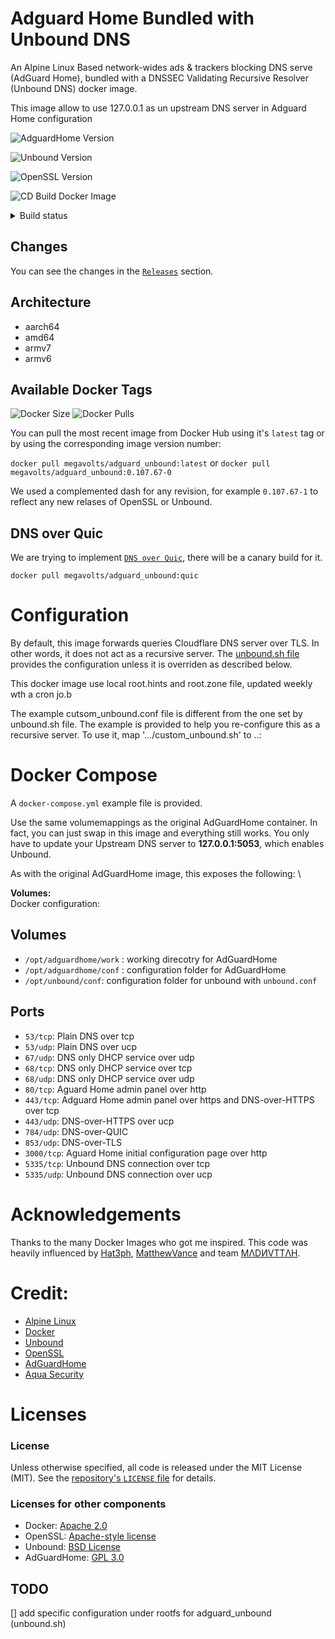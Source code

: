 Adguard Home Bundled with Unbound DNS
===========

An Alpine Linux Based network-wides ads & trackers blocking DNS serve (AdGuard Home), bundled with a DNSSEC Validating Recursive Resolver (Unbound DNS) docker image.

This image allow to use 127.0.0.1 as un upstream DNS server in Adguard Home configuration

![AdguardHome Version](https://img.shields.io/docker/v/megavolts/adguard_unbound?style=for-the-badge&label=megavolts/adguard_unbound)

![Unbound Version](https://img.shields.io/docker/v/megavolts/unbound?style=for-the-badge&label=megavolts/unbound)

![OpenSSL Version](https://img.shields.io/docker/v/megavolts/openssl-dockerbuildenv?style=for-the-badge&label=megavolts/openssl-dockerbuildenv)

![CD Build Docker Image](https://img.shields.io/github/actions/workflow/status/megavolts/adguard_unbound-docker/CD-30-tag_and_release.yaml?branch=main&style=for-the-badge&label=CD%20Build%20Docker%20Image)

<details> 
    
  <summary>Build status</summary><br>
  <!-- https://img.shields.io/badges/git-hub-actions-workflow-status -->

![CD Unbound Release Check](https://img.shields.io/github/actions/workflow/status/megavolts/adguard_unbound-docker/CD-10-upstream_release_check.yaml?branch=main&style=for-the-badge&label=CD%20Upstream%20Release%20Check)

![CD Build Docker Image](https://img.shields.io/github/actions/workflow/status/megavolts/adguard_unbound-docker/CD-20-build_adguard_unbound.yaml?branch=main&style=for-the-badge&label=CD%20Build%20Docker%20Image)

![CD Release Tag](https://img.shields.io/github/actions/workflow/status/megavolts/adguard_unbound-docker/CD-30-tag_and_release.yaml?branch=main&style=for-the-badge&label=CD%20Release%20Latest%20Tag)

<!-- ![CD Security Scan](https://img.shields.io/github/actions/workflow/status/megavolts/adguard_unbound-docker/CD-90-security_scan.yaml?branch=main&style=for-the-badge&label=CD%20Security%20Scan) -->

</details>


## Changes
You can see the changes in the [`Releases`](https://github.com/megavolts/adguard_unbound-docker/RELEASES.md) section.


## Architecture
- aarch64
- amd64
- armv7
- armv6


## Available Docker Tags
![Docker Size](https://img.shields.io/docker/image-size/megavolts/adguard_unbound/latest?style=for-the-badge&label=Image%20%20Size)
![Docker Pulls](https://img.shields.io/docker/pulls/megavolts/adguard_unbound?style=for-the-badge&label=Image%20%20Pull)

 You can pull the most recent image from Docker Hub using it's `latest` tag or by using the corresponding image version number:

`docker pull megavolts/adguard_unbound:latest` or `docker pull megavolts/adguard_unbound:0.107.67-0`

We used a complemented dash for any revision, for example `0.107.67-1` to reflect any new relases of OpenSSL or Unbound. 

## DNS over Quic
We are trying to implement [`DNS over Quic`](https://unbound.docs.nlnetlabs.nl/en/latest/topics/privacy/dns-over-quic.html), there will be a canary build for it.

`docker pull megavolts/adguard_unbound:quic`

# Configuration
By default, this image forwards queries Cloudflare DNS server over TLS. In other words, it does not act as a recursive server. The [unbound.sh file]() provides the configuration unless it is overriden as described below. 

This docker image use local root.hints and root.zone file, updated weekly wth a cron jo.b

The example cutsom_unbound.conf file is different from the one set by unbound.sh file. The example is provided to help you re-configure this as a recursive server. To use it, map '.../custom_unbound.sh' to ..:

# Docker Compose
A `docker-compose.yml` example file is provided.

Use the same volumemappings as the original AdGuardHome container. In fact, you can just swap in this image and everything still works. You only have to update your Upstream DNS server to __127.0.0.1:5053__, which enables Unbound.

As with the original AdGuardHome image, this exposes the following: \

**Volumes:** \
Docker configuration:

## Volumes
* `/opt/adguardhome/work` : working direcotry for AdGuardHome
* `/opt/adguardhome/conf` : configuration folder for AdGuardHome
* `/opt/unbound/conf`: configuration folder for unbound with `unbound.conf`

## Ports
* `53/tcp`: Plain DNS over tcp
* `53/udp`: Plain DNS over ucp
* `67/udp`: DNS only DHCP service over udp
* `68/tcp`: DNS only DHCP service over tcp
* `68/udp`: DNS only DHCP service over udp
* `80/tcp`: Aguard Home admin panel over http
* `443/tcp`: Adguard Home admin panel over https and DNS-over-HTTPS over tcp
* `443/udp`: DNS-over-HTTPS over ucp
* `784/udp`: DNS-over-QUIC
* `853/udp`: DNS-over-TLS
* `3000/tcp`: Aguard Home initial configuration page over http
* `5335/tcp`: Unbound DNS connection over tcp
* `5335/udp`: Unbound DNS connection over ucp

# Acknowledgements

Thanks to the many Docker Images who got me inspired. This code was heavily influenced by [Hat3ph](https://github.com/hat3ph/adguard-unbound), [MatthewVance](https://github.com/MatthewVance/unbound-docker) and team [MΛDИVTTΛH](https://github.com/hat3ph/adguard-unbound).

# Credit:
- [Alpine Linux](https://www.alpinelinux.org/)
- [Docker](https://www.docker.com/)
- [Unbound](https://unbound.net/)
- [OpenSSL](https://www.openssl.org/)
- [AdGuardHome](https://github.com/AdguardTeam/AdGuardHome)
- [Aqua Security](https://trivy.dev/)

# Licenses

### License

Unless otherwise specified, all code is released under the MIT License (MIT).
See the [repository's `LICENSE`
file](https://github.com/megavolts/unbound-docker/blob/master/LICENSE) for
details.

### Licenses for other components

- Docker: [Apache 2.0](https://github.com/docker/docker/blob/master/LICENSE)
- OpenSSL: [Apache-style license](https://www.openssl.org/source/license.html)
- Unbound: [BSD License](https://unbound.nlnetlabs.nl/svn/trunk/LICENSE)
- AdGuardHome: [GPL 3.0](https://github.com/AdguardTeam/AdGuardHome/blob/master/LICENSE.txt)

## TODO
[] add specific configuration under rootfs for adguard_unbound (unbound.sh)